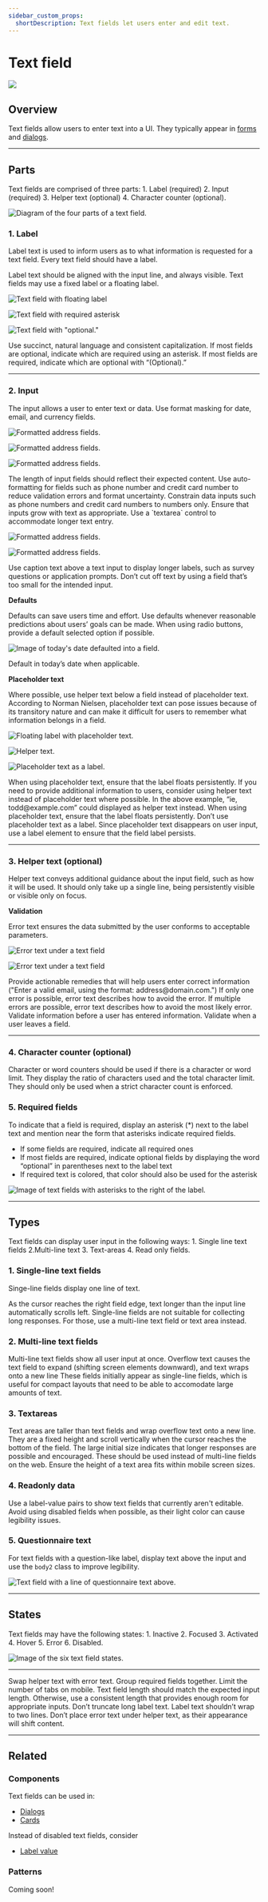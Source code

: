 ```yaml
---
sidebar_custom_props:
  shortDescription: Text fields let users enter and edit text.
---
```


# Text field

<ComponentVisual storybookUrl="https://forge.tylerdev.io/main/?path=/story/components-text-field--default">

![](./images/text-field.png)

</ComponentVisual>

## Overview 

Text fields allow users to enter text into a UI. They typically appear in [forms](/patterns/forms)  and [dialogs](/components/notifications-and-messages/dialog).

---

## Parts 

Text fields are comprised of three parts: 1. Label (required) 2. Input (required) 3. Helper text (optional) 4. Character counter (optional).

<ImageBlock maxWidth="650px">

![Diagram of the four parts of a text field.](./images/text-field-anatomy.png)

</ImageBlock>

### 1. Label

Label text is used to inform users as to what information is requested for a text field. Every text field should have a label.

Label text should be aligned with the input line, and always visible. Text fields may use a fixed label or a floating label. 

<DoDontGrid titleText=" ">
  <DoDontRow>
  <DoDontImage>

![Text field with floating label](./images/label-example.png)

  </DoDontImage>
  <DoDontImage>

![Text field with required asterisk](./images/required.png)

  </DoDontImage>

<DoDontImage>

![Text field with "optional."](./images/optional.png)

</DoDontImage>

  </DoDontRow>
  <DoDontRow>
    <DoDont type="do">Use succinct, natural language and consistent capitalization.</DoDont>
    <DoDont type="do">If most fields are optional, indicate which are required using an asterisk.</DoDont>
    <DoDont type="do">If most fields are required, indicate which are optional with “(Optional).”</DoDont>
  </DoDontRow>
</DoDontGrid>

---

### 2. Input 

The input allows a user to enter text or data. Use format masking for date, email, and currency fields. 

<DoDontGrid titleText=" ">
  <DoDontRow>
  <DoDontImage>

![Formatted address fields.](./images/address-example.png)

  </DoDontImage>
  <DoDontImage>

![Formatted address fields.](./images/phone-formatting.png)

  </DoDontImage>
  <DoDontImage>

![Formatted address fields.](./images/text-area.png)

  </DoDontImage>
  </DoDontRow>
  <DoDontRow>
    <DoDont type="do">The length of input fields should reflect their expected content.</DoDont>
    <DoDont type="do">Use auto-formatting for fields such as phone number and credit card number to reduce validation errors and format uncertainty. Constrain data inputs such as phone numbers and credit card numbers to numbers only.</DoDont>
    <DoDont type="do">Ensure that inputs grow with text as appropriate. Use a `textarea`  control to accommodate longer text entry.</DoDont>
  </DoDontRow>
  </DoDontGrid>

<DoDontGrid titleText=" ">
  <DoDontRow>

  <DoDontImage>

![Formatted address fields.](./images/text-area-2.png)

  </DoDontImage>
  <DoDontImage>

![Formatted address fields.](./images/text-area-2.png)

</DoDontImage>
<div></div>
</DoDontRow>
<DoDontRow>
  <DoDont type="do">Use caption text above a text input to display longer labels, such as survey questions or application prompts.</DoDont>
  <DoDont type="dont">Don’t cut off text by using a field that’s too small for the intended input.</DoDont>
 <div></div>
</DoDontRow>
</DoDontGrid>

**Defaults**

Defaults can save users time and effort. Use defaults whenever reasonable predictions about users’ goals can be made.  When using radio buttons, provide a default selected option if possible.

<DoDontGrid titleText=" ">
  <DoDontRow>
  <DoDontImage>

![Image of today's date defaulted into a field.](./images/today-date.png)

  </DoDontImage>
  <div></div>
  <div></div>

  </DoDontRow>
  <DoDontRow>
    <DoDont type="do">Default in today’s date when applicable.</DoDont>
    <div></div>
    <div></div>

  </DoDontRow>
</DoDontGrid>

**Placeholder text**

Where possible, use helper text below a field instead of placeholder text. According to Norman Nielsen, placeholder text can pose issues because of its transitory nature and can make it difficult for users to remember what information belongs in a field. 

<DoDontGrid titleText=" ">
  <DoDontRow>
  <DoDontImage>

![Floating label with placeholder text.](./images/placeholder2.gif)

  </DoDontImage>
  <DoDontImage>

![Helper text.](./images/placeholder-caution.png)

  </DoDontImage>
  <DoDontImage>

![Placeholder text as a label.](./images/placeholder1.gif)

  </DoDontImage>

  </DoDontRow>
  <DoDontRow>
    <DoDont type="do">When using placeholder text, ensure that the label floats persistently.</DoDont>
    <DoDont type="caution">If you need to provide additional information to users, consider using helper text instead of placeholder text where possible. In the above example, “ie, todd@example.com” could displayed as helper text instead. When using placeholder text, ensure that the label floats persistently. </DoDont>
    <DoDont type="dont">Don’t use placeholder text as a label. Since placeholder text disappears on user input, use a label element to ensure that the field label persists.</DoDont>
  </DoDontRow>
</DoDontGrid>

---

### 3. Helper text (optional)

Helper text conveys additional guidance about the input field, such as how it will be used. It should only take up a single line, being persistently visible or visible only on focus.

**Validation**

 Error text ensures the data submitted by the user conforms to acceptable parameters.

<DoDontGrid titleText=" ">
  <DoDontRow>
  <DoDontImage>

![Error text under a text field](./images/error-text.png)

  </DoDontImage>
  <DoDontImage>

![Error text under a text field](./images/error-on-input.png)

  </DoDontImage>
  <div></div>

  </DoDontRow>
  <DoDontRow>
    <DoDont type="do">Provide actionable remedies that will help users enter correct information ("Enter a valid email, using the format: address@domain.com.") If only one error is possible, error text describes how to avoid the error. If multiple errors are possible, error text describes how to avoid the most likely error.</DoDont>
    <DoDont type="dont">Validate information before a user has entered information. Validate when a user leaves a field.</DoDont>
      <div></div>
  </DoDontRow>
</DoDontGrid>

---

### 4. Character counter (optional)

Character or word counters should be used if there is a character or word limit. They display the ratio of characters used and the total character limit. They should only be used when a strict character count is enforced.

### 5. Required fields 

To indicate that a field is required, display an asterisk (*) next to the label text and mention near the form that asterisks indicate required fields.

- If some fields are required, indicate all required ones
- If most fields are required, indicate optional fields by displaying the word “optional” in parentheses next to the label text
- If required text is colored, that color should also be used for the asterisk

<ImageBlock padded={false} maxWidth="600px">

![Image of text fields with asterisks to the right of the label.](./images/least.png)

</ImageBlock>

---

## Types 

Text fields can display user input in the following ways: 1. Single line text fields 2.Multi-line text 3. Text-areas 4. Read only fields.

### 1. Single-line text fields

Singe-line fields display one line of text.

As the cursor reaches the right field edge, text longer than the input line automatically scrolls left.
Single-line fields are not suitable for collecting long responses. For those, use a multi-line text field or text area instead.

### 2. Multi-line text fields

Multi-line text fields show all user input at once. Overflow text causes the text field to expand (shifting screen elements downward), and text wraps onto a new line
These fields initially appear as single-line fields, which is useful for compact layouts that need to be able to accomodate large amounts of text.

### 3. Textareas

Text areas are taller than text fields and wrap overflow text onto a new line. They are a fixed height and scroll vertically when the cursor reaches the bottom of the field.
The large initial size indicates that longer responses are possible and encouraged.
These should be used instead of multi-line fields on the web. Ensure the height of a text area fits within mobile screen sizes.

### 4. Readonly data

Use a label-value pairs to show text fields that currently aren't editable. 
Avoid using disabled fields when possible, as their light color can cause legibility issues.

### 5. Questionnaire text

For text fields with a question-like label, display text above the input and use the `body2` class to improve legibility. 

<ImageBlock padded={false} max-width="600px">

![Text field with a line of questionnaire text above.](./images/questionnaire-text.png)

</ImageBlock>

---

## States 

Text fields may have the following states: 1. Inactive 2. Focused 3. Activated 4. Hover 5. Error 6. Disabled.

<ImageBlock padded={false} max-width="600px">

![Image of the six text field states.](./images/text-field-states.png)

</ImageBlock>

---

<DoDontGrid>
  <DoDontTextSection>
    <DoDontText type="do">Swap helper text with error text.</DoDontText>
    <DoDontText type="do">Group required fields together. </DoDontText>
    <DoDontText type="do">Limit the number of tabs on mobile. </DoDontText>
    <DoDontText type="do">Text field length should match the expected input length. Otherwise, use a consistent length that provides enough room for appropriate inputs.</DoDontText>
  </DoDontTextSection>
  <DoDontTextSection>
    <DoDontText type="dont">Don’t truncate long label text.</DoDontText>
    <DoDontText type="dont">Label text shouldn’t wrap to two lines.</DoDontText>
    <DoDontText type="dont">Don’t place error text under helper text, as their appearance will shift content.</DoDontText>
  </DoDontTextSection>
</DoDontGrid>

---

## Related

### Components

Text fields can be used in:

- [Dialogs](/components/notifications-and-messages/dialog)
- [Cards](/components/cards/card)

Instead of disabled text fields, consider 

- [Label value](/components/fields/label-value)

### Patterns

Coming soon!

